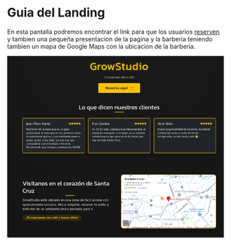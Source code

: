 # Guia del Landing

En esta pantalla podremos encontrar el link para que los usuarios [reserven](bookings.md) y tambien una pequeña presentacion de la pagina y la barberia teniendo tambien un mapa de Google Maps con la ubicacion de la barberia.

![Landing](../../imgs/landing.png)
